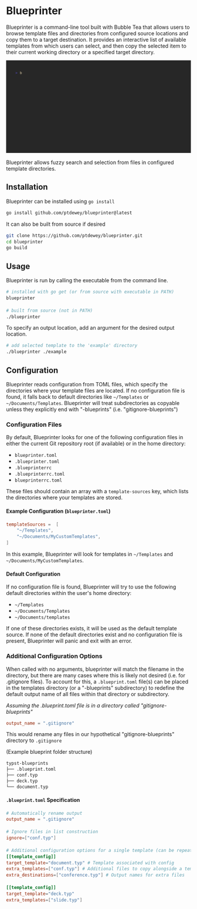 # Blueprinter

Blueprinter is a command-line tool built with Bubble Tea that allows users to browse template files and directories from configured source locations and copy them to a target destination. It provides an interactive list of available templates from which users can select, and then copy the selected item to their current working directory or a specified target directory.

![Blueprinter Example USage](./assets/example.gif)

Blueprinter allows fuzzy search and selection from files in configured template directories.


## Installation

Blueprinter can be installed using `go install`

```bash
go install github.com/ptdewey/blueprinter@latest
```

It can also be built from source if desired
```bash
git clone https://github.com/ptdewey/blueprinter.git
cd blueprinter
go build
```

## Usage

Blueprinter is run by calling the executable from the command line.

```bash
# installed with go get (or from source with executable in PATH)
blueprinter

# built from source (not in PATH)
./blueprinter
```

To specify an output location, add an argument for the desired output location.

```bash
# add selected template to the 'example' directory
./blueprinter ./example
```

## Configuration

Blueprinter reads configuration from TOML files, which specify the directories where your template files are located. If no configuration file is found, it falls back to default directories like `~/Templates` or `~/Documents/Templates`.
Blueprinter will treat subdirectories as copyable unless they explicitly end with "-blueprints" (i.e. "gitignore-blueprints")

### Configuration Files

By default, Blueprinter looks for one of the following configuration files in either the current Git repository root (if available) or in the home directory:

- `blueprinter.toml`
- `.blueprinter.toml`
- `.blueprinterrc`
- `.blueprinterrc.toml`
- `blueprinterrc.toml`

These files should contain an array with a `template-sources` key, which lists the directories where your templates are stored.

#### Example Configuration (`blueprinter.toml`)

```toml
templateSources =  [
    "~/Templates",
    "~/Documents/MyCustomTemplates",
]
```

In this example, Blueprinter will look for templates in `~/Templates` and `~/Documents/MyCustomTemplates`.

#### Default Configuration

If no configuration file is found, Blueprinter will try to use the following default directories within the user's home directory:

- `~/Templates`
- `~/Documents/Templates`
- `~/Documents/templates`

If one of these directories exists, it will be used as the default template source. If none of the default directories exist and no configuration file is present, Blueprinter will panic and exit with an error.


### Additional Configuration Options

When called with no arguments, blueprinter will match the filename in the directory, but there are many cases where this is likely not desired (i.e. for .gitignore files).
To account for this, a `.blueprint.toml` file(s) can be placed in the templates directory (or a "-blueprints" subdirectory) to redefine the default output name of all files within that directory or subdirectory.

*Assuming the .blueprint.toml file is in a directory called "gitignore-blueprints"*

```toml
output_name = ".gitignore"
```

This would rename any files in our hypothetical "gitignore-blueprints" directory to `.gitignore`


(Example blueprint folder structure)
```
typst-blueprints
├── .blueprint.toml
├── conf.typ
├── deck.typ
└── document.typ
```


#### `.blueprint.toml` Specification

```toml
# Automatically rename output
output_name = ".gitignore"

# Ignore files in list construction
ignore=["conf.typ"]

# Additional configuration options for a single template (can be repeated as many times as necessary)
[[template_config]]
target_template="document.typ" # Template associated with config
extra_templates=["conf.typ"] # Additional files to copy alongside a template
extra_destinations=["conference.typ"] # Output names for extra files

[[template_config]]
target_template="deck.typ"
extra_templates=["slide.typ"]
```

